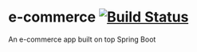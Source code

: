 # e-commerce [![Build Status](https://travis-ci.org/prajesh-ananthan/e-commerce.svg?branch=master)](https://travis-ci.org/prajesh-ananthan/e-commerce)

An e-commerce app built on top Spring Boot